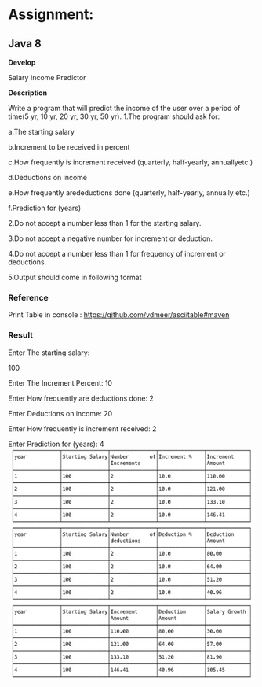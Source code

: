 # Assignment:

## Java 8

**Develop**

Salary Income Predictor

**Description**

Write a program that will predict the income of the user over a period of time(5 yr, 10 yr, 20 yr, 30 yr, 50 yr). 
1.The program should ask for:

a.The starting salary

b.Increment to be received in percent

c.How frequently is increment received (quarterly, half-yearly, annuallyetc.)

d.Deductions on income

e.How frequently aredeductions done (quarterly, half-yearly, annually etc.)

f.Prediction for (years)

2.Do not accept a number less than 1 for the starting salary.

3.Do not accept a negative number for increment or deduction. 

4.Do not accept a number less than 1 for frequency of increment or deductions.

5.Output should come in following format

### Reference
Print Table in console : https://github.com/vdmeer/asciitable#maven 

### Result

Enter The starting salary: 

100

Enter The  Increment Percent: 
10

Enter How frequently are deductions done: 
2

Enter Deductions on income: 
20

Enter How frequently is increment received: 
2

Enter Prediction for (years): 
4
![Aaron Swartz](https://raw.githubusercontent.com/futiya/assignment4/master/src/main/resources/screenshot.jpg)

